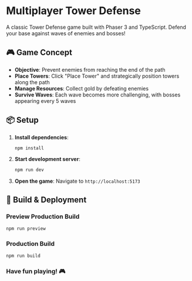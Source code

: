# Multiplayer Tower Defense

A classic Tower Defense game built with Phaser 3 and TypeScript. Defend your base against waves of enemies and bosses!

## 🎮 Game Concept

- **Objective**: Prevent enemies from reaching the end of the path
- **Place Towers**: Click "Place Tower" and strategically position towers along the path
- **Manage Resources**: Collect gold by defeating enemies
- **Survive Waves**: Each wave becomes more challenging, with bosses appearing every 5 waves

## 📦 Setup

1. **Install dependencies**:
   ```bash
   npm install
   ```

2. **Start development server**:
   ```bash
   npm run dev
   ```

3. **Open the game**: Navigate to `http://localhost:5173`

## 🚀 Build & Deployment

### Preview Production Build
```bash
npm run preview
```

### Production Build
```bash
npm run build
```

### **Have fun playing! 🎮**